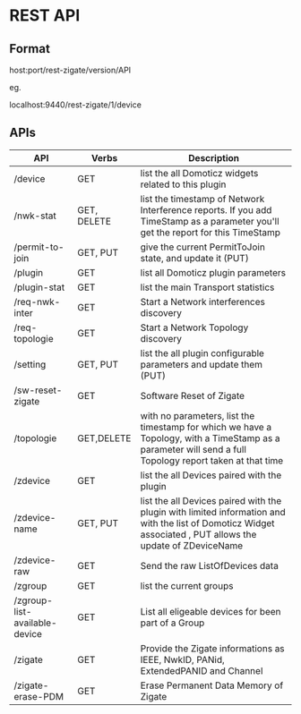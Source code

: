 # REST API 


## Format

host:port/rest-zigate/version/API

eg.

localhost:9440/rest-zigate/1/device


## APIs

| API            | Verbs |  Description |
| -------------- | ----- |  ----------- |
| /device        | GET   |  list the all Domoticz widgets related to this plugin |
| /nwk-stat      | GET, DELETE   | list the timestamp of Network Interference reports. If you add TimeStamp as a parameter you'll get the report for this TimeStamp |
| /permit-to-join | GET, PUT | give the current PermitToJoin state, and update it (PUT) |
| /plugin        | GET   |  list all Domoticz plugin parameters | 
| /plugin-stat   | GET   |  list the main Transport statistics  |
| /req-nwk-inter | GET   | Start a Network interferences discovery |
| /req-topologie | GET   | Start a Network Topology discovery |
| /setting       | GET, PUT | list the all plugin configurable parameters and update them (PUT) |
| /sw-reset-zigate  | GET   |  Software Reset of Zigate | 
| /topologie     | GET,DELETE   |  with no parameters, list the timestamp for which we have a Topology, with a TimeStamp as a parameter will send a full Topology report taken at that time |
| /zdevice       | GET   | list the all Devices paired with the plugin |
| /zdevice-name  | GET, PUT | list the all Devices paired with the plugin with limited information and with the list of Domoticz Widget associated , PUT allows the update of ZDeviceName |
| /zdevice-raw   | GET   | Send the raw ListOfDevices data |
| /zgroup        | GET   | list the current groups |
| /zgroup-list-available-device | GET | List all eligeable devices for been part of a Group |
| /zigate        | GET   | Provide the Zigate informations as IEEE, NwkID, PANid, ExtendedPANID and Channel |
| /zigate-erase-PDM | GET | Erase Permanent Data Memory of Zigate |


